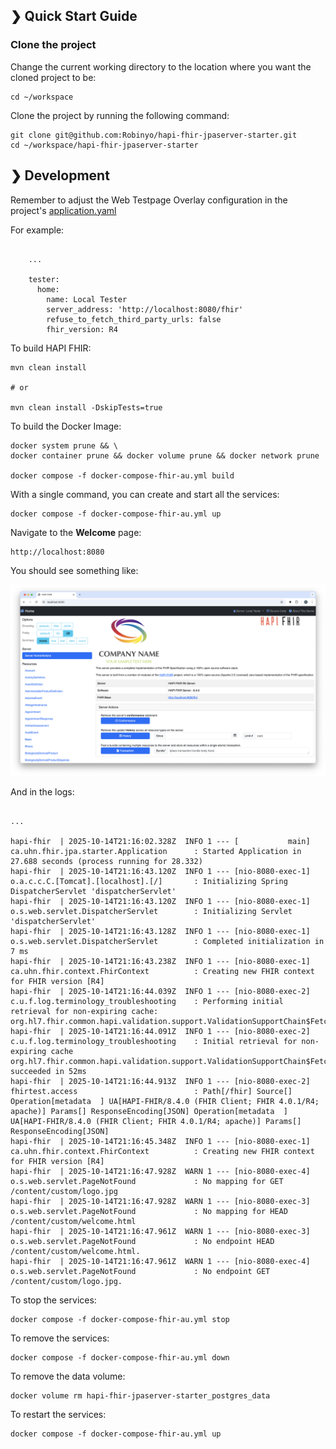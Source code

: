 ## ❯ Quick Start Guide

### Clone the project

Change the current working directory to the location where you want the cloned project to be:

```
cd ~/workspace
```

Clone the project by running the following command:

```
git clone git@github.com:Robinyo/hapi-fhir-jpaserver-starter.git
cd ~/workspace/hapi-fhir-jpaserver-starter
``` 

## ❯ Development

Remember to adjust the Web Testpage Overlay configuration in the project's [application.yaml](https://github.com/Robinyo/hapi-fhir-jpaserver-starter/blob/master/src/main/resources/application.yaml)

For example:

```

    ...

    tester:
      home:
        name: Local Tester
        server_address: 'http://localhost:8080/fhir'
        refuse_to_fetch_third_party_urls: false
        fhir_version: R4
```

To build HAPI FHIR:

```
mvn clean install

# or

mvn clean install -DskipTests=true
```

To build the Docker Image:

```
docker system prune && \
docker container prune && docker volume prune && docker network prune

docker compose -f docker-compose-fhir-au.yml build
```

With a single command, you can create and start all the services:

```
docker compose -f docker-compose-fhir-au.yml up
```

Navigate to the **Welcome** page: 

```
http://localhost:8080
```

You should see something like:

<p align="center">
  <img src="https://github.com/Robinyo/hapi-fhir-jpaserver-starter/blob/master/docs/screen-shots/welcome.png" alt="Welcome page"/>
</p>

And in the logs:

```

...

hapi-fhir  | 2025-10-14T21:16:02.328Z  INFO 1 --- [           main] ca.uhn.fhir.jpa.starter.Application      : Started Application in 27.688 seconds (process running for 28.332)
hapi-fhir  | 2025-10-14T21:16:43.120Z  INFO 1 --- [nio-8080-exec-1] o.a.c.c.C.[Tomcat].[localhost].[/]       : Initializing Spring DispatcherServlet 'dispatcherServlet'
hapi-fhir  | 2025-10-14T21:16:43.120Z  INFO 1 --- [nio-8080-exec-1] o.s.web.servlet.DispatcherServlet        : Initializing Servlet 'dispatcherServlet'
hapi-fhir  | 2025-10-14T21:16:43.128Z  INFO 1 --- [nio-8080-exec-1] o.s.web.servlet.DispatcherServlet        : Completed initialization in 7 ms
hapi-fhir  | 2025-10-14T21:16:43.238Z  INFO 1 --- [nio-8080-exec-1] ca.uhn.fhir.context.FhirContext          : Creating new FHIR context for FHIR version [R4]
hapi-fhir  | 2025-10-14T21:16:44.039Z  INFO 1 --- [nio-8080-exec-2] c.u.f.log.terminology_troubleshooting    : Performing initial retrieval for non-expiring cache: org.hl7.fhir.common.hapi.validation.support.ValidationSupportChain$FetchAllKey@4d61a2b
hapi-fhir  | 2025-10-14T21:16:44.091Z  INFO 1 --- [nio-8080-exec-2] c.u.f.log.terminology_troubleshooting    : Initial retrieval for non-expiring cache org.hl7.fhir.common.hapi.validation.support.ValidationSupportChain$FetchAllKey@4d61a2b succeeded in 52ms
hapi-fhir  | 2025-10-14T21:16:44.913Z  INFO 1 --- [nio-8080-exec-2] fhirtest.access                          : Path[/fhir] Source[] Operation[metadata  ] UA[HAPI-FHIR/8.4.0 (FHIR Client; FHIR 4.0.1/R4; apache)] Params[] ResponseEncoding[JSON] Operation[metadata  ] UA[HAPI-FHIR/8.4.0 (FHIR Client; FHIR 4.0.1/R4; apache)] Params[] ResponseEncoding[JSON]
hapi-fhir  | 2025-10-14T21:16:45.348Z  INFO 1 --- [nio-8080-exec-1] ca.uhn.fhir.context.FhirContext          : Creating new FHIR context for FHIR version [R4]
hapi-fhir  | 2025-10-14T21:16:47.928Z  WARN 1 --- [nio-8080-exec-4] o.s.web.servlet.PageNotFound             : No mapping for GET /content/custom/logo.jpg
hapi-fhir  | 2025-10-14T21:16:47.928Z  WARN 1 --- [nio-8080-exec-3] o.s.web.servlet.PageNotFound             : No mapping for HEAD /content/custom/welcome.html
hapi-fhir  | 2025-10-14T21:16:47.961Z  WARN 1 --- [nio-8080-exec-3] o.s.web.servlet.PageNotFound             : No endpoint HEAD /content/custom/welcome.html.
hapi-fhir  | 2025-10-14T21:16:47.961Z  WARN 1 --- [nio-8080-exec-4] o.s.web.servlet.PageNotFound             : No endpoint GET /content/custom/logo.jpg.
```

To stop the services:

```
docker compose -f docker-compose-fhir-au.yml stop
```

To remove the services:

```
docker compose -f docker-compose-fhir-au.yml down
```

To remove the data volume:

```
docker volume rm hapi-fhir-jpaserver-starter_postgres_data
```

To restart the services:

```
docker compose -f docker-compose-fhir-au.yml up
```

